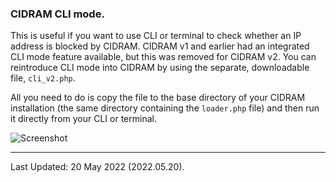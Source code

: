 ### CIDRAM CLI mode.

This is useful if you want to use CLI or terminal to check whether an IP address is blocked by CIDRAM. CIDRAM v1 and earlier had an integrated CLI mode feature available, but this was removed for CIDRAM v2. You can reintroduce CLI mode into CIDRAM by using the separate, downloadable file, `cli_v2.php`.

All you need to do is copy the file to the base directory of your CIDRAM installation (the same directory containing the `loader.php` file) and then run it directly from your CLI or terminal.

![Screenshot](https://raw.githubusercontent.com/CIDRAM/CIDRAM-Extras/master/cli/screenshot-1.png)

---


Last Updated: 20 May 2022 (2022.05.20).
